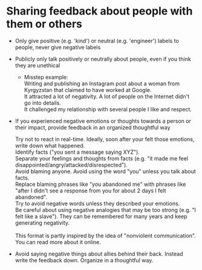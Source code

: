 # Sharing feedback about people with them or others
- Only give positive (e.g. 'kind') or neutral (e.g. 'engineer') labels to people, never give negative labels

- Publicly only talk positively or neutrally about people, even if you think they are unethical

  - Misstep example: <br>
    Writing and publishing an Instagram post about a woman from Kyrgyzstan that claimed to have worked at Google.<br>
    It attracted a lot of negativity. A lot of people on the Internet didn't go into details.<br>
    It challenged my relationship with several people I like and respect.<br>
    
- If you experienced negative emotions or thoughts towards a person or their impact, provide feedback in an organized thoughtful way

  Try not to react in real-time. Ideally, soon after your felt those emotions, write down what happened.<br>
  Identify facts ("you sent a message saying XYZ").<br>
  Separate your feelings and thoughts from facts (e.g. "it made me feel disappointed/angry/attacked/disrespected").<br>
  Avoid blaming anyone. Avoid using the word "you" unless you talk about facts.<br>
  Replace blaming phrases like "you abandoned me" with phrases like "after I didn't see a response from you for about 2 days I felt abandoned".<br>
  Try to avoid negative words unless they described your emotions.<br>
  Be careful about using negative analogies that may be too strong (e.g. "I felt like a slave"). They can be remembered for many years and keep generating negativity.<br>
  <br>
  This format is partly inspired by the idea of "nonviolent communication". You can read more about it online.<br>

- Avoid saying negative things about allies behind their back.
  Instead write the feedback down. Organize in a thoughtful way.<br>
